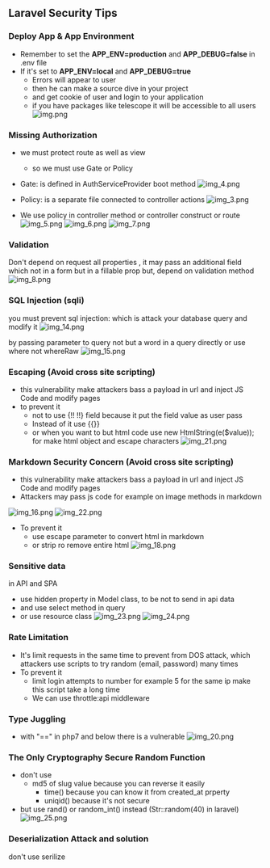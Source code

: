 ## Laravel Security Tips


### Deploy App & App Environment
- Remember to set the **APP_ENV=production** and **APP_DEBUG=false** in .env file 
- If it's set to **APP_ENV=local** and **APP_DEBUG=true**
  - Errors will appear to user 
  - then he can make a source dive in your project
  - and get cookie of user and login to your application
  - if you have packages like telescope it will be accessible to all users
![img.png](images/img.png)


### Missing Authorization

- we must protect route as well as view
  - so we must use Gate or Policy

- Gate: is defined in AuthServiceProvider boot method 
![img_4.png](images/img_4.png)

- Policy: is a separate file connected to controller actions
![img_3.png](images/img_3.png)

- We use policy in controller method or controller construct or route
![img_5.png](images/img_5.png)
![img_6.png](images/img_6.png)
![img_7.png](images/img_7.png)


### Validation

Don't depend on request all properties , it may pass an additional field which not in a form but in a fillable prop
but, depend on validation method 
![img_8.png](images/img_8.png)



### SQL Injection (sqli)

you must prevent sql injection: which is attack your database query and modify it
![img_14.png](images/img_14.png)

by passing parameter to query not but a word in a query directly
or use where not whereRaw
![img_15.png](images/img_15.png)


### Escaping (Avoid cross site scripting)
 
- this vulnerability make attackers bass a payload in url and inject JS Code and modify pages
- to prevent it 
    - not to use {!! !!} field because it put the field value as user pass 
    - Instead of it use {{}} 
    - or when you want to but html code use new HtmlString(e($value)); for make html object and escape characters
![img_21.png](images/img_21.png) 

### Markdown Security Concern (Avoid cross site scripting)

- this vulnerability make attackers bass a payload in url and inject JS Code and modify pages
- Attackers may pass js code for example on image methods in markdown 

![img_16.png](images/img_16.png)
![img_22.png](images/img_22.png)

- To prevent it
    - use escape parameter to convert html in markdown
    - or strip ro remove entire html
![img_18.png](images/img_18.png)

      
### Sensitive data

in API and SPA
- use hidden property in Model class, to be not to send in api data
- and use select method in query
- or use resource class 
![img_23.png](images/img_23.png)
![img_24.png](images/img_24.png)

### Rate Limitation

- It's limit requests in the same time to prevent from DOS attack,
which attackers use scripts to try random (email, password) many times
- To prevent it
  -  limit login attempts to number for example 5 for the same ip make this script take a long time
  -  We can use throttle:api middleware
  

### Type Juggling

- with "==" in php7 and below there is a vulnerable
![img_20.png](images/img_20.png)

### The Only Cryptography Secure Random Function
- don't use 
  - md5 of slug value because you can reverse it easily 
    - time() because you can know it from created_at prperty 
    - uniqid() because it's not secure
- but use rand() or random_int() instead (Str::random(40) in laravel)
![img_25.png](images/img_25.png)

### Deserialization Attack and solution

don't use serilize
